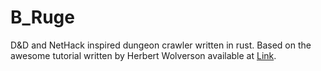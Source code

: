 # B_Ruge

D&D and NetHack inspired dungeon crawler written in rust.
Based on the awesome tutorial written by Herbert Wolverson available at
[Link](https://bfnightly.bracketproductions.com/rustbook/chapter_0.html).